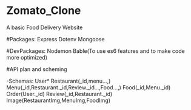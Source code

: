 # Zomato_Clone
A basic Food Delivery Website 


#Packages:
Express
Dotenv
Mongoose

#DevPackages:
Nodemon
Bable(To use es6 features and to make code more optimized)

#API plan and scheming

-Schemas:
User*
Restaurant(_id,menu...,)
Menu(_id,Restaurant._id,Review._id...,Food...,)
Food(_id,Menu._id)
Order(User._id)
Review(_id,Restaurant._id)
Image(RestaurantImg,MenuImg,FoodImg)